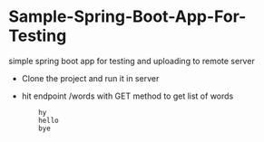 # Sample-Spring-Boot-App-For-Testing
simple spring boot app for testing and uploading to remote server
* Clone the project and run it in server
* hit endpoint /words with GET method to get list of words
          
          hy
          hello
          bye
          
